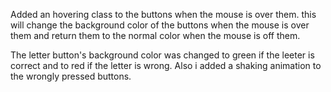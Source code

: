 Added an hovering class to the buttons when the mouse is over them. this will change the background color of the buttons when the mouse is over them and return them to the normal color when the mouse is off them.

The letter button's background color was changed to green if the leeter is correct and to red if the letter is wrong. Also i added a shaking animation to the wrongly pressed buttons.
